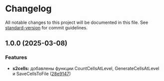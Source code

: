 # Changelog

All notable changes to this project will be documented in this file. See [standard-version](https://github.com/conventional-changelog/standard-version) for commit guidelines.

## 1.0.0 (2025-03-08)


### Features

* **s2cells:** добавлены функции CountCellsAtLevel, GenerateCellsAtLevel и SaveCellsToFile ([28e9147](https://github.com/terratensor/gmxcore/commit/28e9147dabe7a78feeea32f7734fdacddf44b082))
